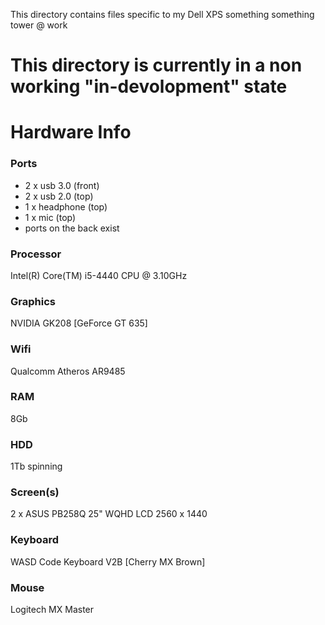 This directory contains files specific to my Dell XPS something something tower @ work

# This directory is currently in a non working "in-devolopment" state

Hardware Info
=============

### Ports
 * 2 x usb 3.0 (front)
 * 2 x usb 2.0 (top)
 * 1 x headphone (top)
 * 1 x mic (top)
 * ports on the back exist

### Processor
Intel(R) Core(TM) i5-4440 CPU @ 3.10GHz

### Graphics
NVIDIA GK208 [GeForce GT 635]

### Wifi
Qualcomm Atheros AR9485

### RAM
8Gb

### HDD
1Tb spinning

### Screen(s)
2 x ASUS PB258Q 25" WQHD LCD 2560 x 1440

### Keyboard
WASD Code Keyboard V2B [Cherry MX Brown]

### Mouse
Logitech MX Master